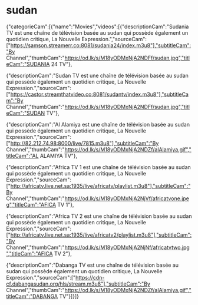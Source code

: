 # sudan
{"categorieCam":[{"name":"Movies","videos":[{"descriptionCam":"Sudania TV est une chaîne de télévision basée au sudan qui possède également un quotidien critique, La Nouvelle Expression.","sourceCam":["https://samson.streamerr.co:8081/sudania24/index.m3u8"],"subtitleCam":"By Channel","thumbCam":"https://od.lk/s/M18yODMxNjA2NDFf/sudan.jpg","titleCam":"SUDANIA 24 TV"},

{"descriptionCam":"Sudan TV est une chaîne de télévision basée au sudan qui possède également un quotidien critique, La Nouvelle Expression.","sourceCam":["https://castor.streamthatvideo.co:8081/sudantv/index.m3u8"],"subtitleCam":"By Channel","thumbCam":"https://od.lk/s/M18yODMxNjA2NDFf/sudan.jpg","titleCam":"SUDAN TV"},

{"descriptionCam":"Al Alamiya est une chaîne de télévision basée au sudan qui possède également un quotidien critique, La Nouvelle Expression.","sourceCam":["http://82.212.74.98:8000/live/7815.m3u8"],"subtitleCam":"By Channel","thumbCam":"https://od.lk/s/M18yODMxNjA2NDZf/alAlamiya.gif","titleCam":"AL ALAMIYA TV"},

{"descriptionCam":"Africa TV 1 est une chaîne de télévision basée au sudan qui possède également un quotidien critique, La Nouvelle Expression.","sourceCam":["http://africatv.live.net.sa:1935/live/africatv/playlist.m3u8"],"subtitleCam":"By Channel","thumbCam":"https://od.lk/s/M18yODMxNjA2NjVf/africatvone.jpeg","titleCam":"AFICA TV 1"},

{"descriptionCam":"Africa TV 2 est une chaîne de télévision basée au sudan qui possède également un quotidien critique, La Nouvelle Expression.","sourceCam":["http://africatv.live.net.sa:1935/live/africatv2/playlist.m3u8"],"subtitleCam":"By Channel","thumbCam":"https://od.lk/s/M18yODMxNjA2NjNf/africatvtwo.jpg","titleCam":"AFICA TV 2"},

{"descriptionCam":"Dabanga TV est une chaîne de télévision basée au sudan qui possède également un quotidien critique, La Nouvelle Expression.","sourceCam":["https://cdn-cf.dabangasudan.org/hls/stream.m3u8"],"subtitleCam":"By Channel","thumbCam":"https://od.lk/s/M18yODMxNjA2NDZf/alAlamiya.gif","titleCam":"DABANGA TV"}]}]}
